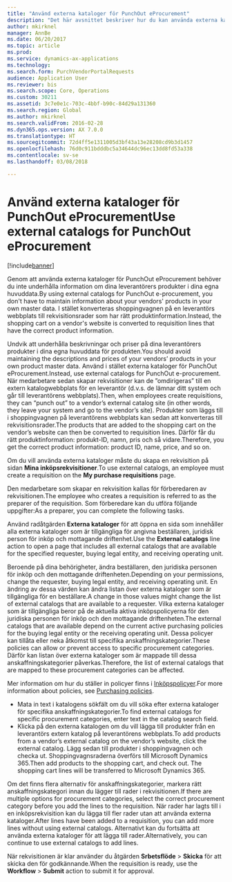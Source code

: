 ```yaml
---
title: "Använd externa kataloger för PunchOut eProcurement"
description: "Det här avsnittet beskriver hur du kan använda externa kataloger för att skapa och skicka rekvisitioner."
author: mkirknel
manager: AnnBe
ms.date: 06/20/2017
ms.topic: article
ms.prod: 
ms.service: dynamics-ax-applications
ms.technology: 
ms.search.form: PurchVendorPortalRequests
audience: Application User
ms.reviewer: bis
ms.search.scope: Core, Operations
ms.custom: 30211
ms.assetid: 3c7e0e1c-703c-4bbf-b90c-84d29a131360
ms.search.region: Global
ms.author: mkirknel
ms.search.validFrom: 2016-02-28
ms.dyn365.ops.version: AX 7.0.0
ms.translationtype: HT
ms.sourcegitcommit: 72d4ff5e1311005d3bf43a13e28208cd9b3d1457
ms.openlocfilehash: 76d0c911bdddbc5a34644dc96ec13dd8fd53a338
ms.contentlocale: sv-se
ms.lasthandoff: 03/08/2018

---
```


# <a name="use-external-catalogs-for-punchout-eprocurement"></a><span data-ttu-id="c8565-103">Använd externa kataloger för PunchOut eProcurement</span><span class="sxs-lookup"><span data-stu-id="c8565-103">Use external catalogs for PunchOut eProcurement</span></span>

[!include[banner](../includes/banner.md)]

<span data-ttu-id="c8565-104">Genom att använda externa kataloger för PunchOut eProcurement behöver du inte underhålla information om dina leverantörers produkter i dina egna huvuddata.</span><span class="sxs-lookup"><span data-stu-id="c8565-104">By using external catalogs for PunchOut e-procurement, you don't have to maintain information about your vendors' products in your own master data.</span></span> <span data-ttu-id="c8565-105">I stället konverteras shoppingvagnen på en leverantörs webbplats till rekvisitionsrader som har rätt produktinformation.</span><span class="sxs-lookup"><span data-stu-id="c8565-105">Instead, the shopping cart on a vendor's website is converted to requisition lines that have the correct product information.</span></span> 

<span data-ttu-id="c8565-106">Undvik att underhålla beskrivningar och priser på dina leverantörers produkter i dina egna huvuddata för produkten.</span><span class="sxs-lookup"><span data-stu-id="c8565-106">You should avoid maintaining the descriptions and prices of your vendors’ products in your own product master data.</span></span> <span data-ttu-id="c8565-107">Använd i stället externa kataloger för PunchOut eProcurement.</span><span class="sxs-lookup"><span data-stu-id="c8565-107">Instead, use external catalogs for PunchOut e-procurement.</span></span> <span data-ttu-id="c8565-108">När medarbetare sedan skapar rekvisitioner kan de ”omdirigeras” till en extern katalogwebbplats för en leverantör (d.v.s. de lämnar ditt system och går till leverantörens webbplats).</span><span class="sxs-lookup"><span data-stu-id="c8565-108">Then, when employees create requisitions, they can “punch out” to a vendor’s external catalog site (in other words, they leave your system and go to the vendor’s site).</span></span> <span data-ttu-id="c8565-109">Produkter som läggs till i shoppingvagnen på leverantörens webbplats kan sedan att konverteras till rekvisitionsrader.</span><span class="sxs-lookup"><span data-stu-id="c8565-109">The products that are added to the shopping cart on the vendor’s website can then be converted to requisition lines.</span></span> <span data-ttu-id="c8565-110">Därför får du rätt produktinformation: produkt-ID, namn, pris och så vidare.</span><span class="sxs-lookup"><span data-stu-id="c8565-110">Therefore, you get the correct product information: product ID, name, price, and so on.</span></span>

<span data-ttu-id="c8565-111">Om du vill använda externa kataloger måste du skapa en rekvisition på sidan **Mina inköpsrekvisitioner**.</span><span class="sxs-lookup"><span data-stu-id="c8565-111">To use external catalogs, an employee must create a requisition on the **My purchase requisitions** page.</span></span>

<span data-ttu-id="c8565-112">Den medarbetare som skapar en rekvisition kallas för förberedaren av rekvisitionen.</span><span class="sxs-lookup"><span data-stu-id="c8565-112">The employee who creates a requisition is referred to as the preparer of the requisition.</span></span> <span data-ttu-id="c8565-113">Som förberedare kan du utföra följande uppgifter:</span><span class="sxs-lookup"><span data-stu-id="c8565-113">As a preparer, you can complete the following tasks.</span></span>

<span data-ttu-id="c8565-114">Använd radåtgärden **Externa kataloger** för att öppna en sida som innehåller alla externa kataloger som är tillgängliga för angivna beställaren, juridisk person för inköp och mottagande driftenhet.</span><span class="sxs-lookup"><span data-stu-id="c8565-114">Use the **External catalogs** line action to open a page that includes all external catalogs that are available for the specified requester, buying legal entity, and receiving operating unit.</span></span>

<span data-ttu-id="c8565-115">Beroende på dina behörigheter, ändra beställaren, den juridiska personen för inköp och den mottagande driftenheten.</span><span class="sxs-lookup"><span data-stu-id="c8565-115">Depending on your permissions, change the requester, buying legal entity, and receiving operating unit.</span></span> <span data-ttu-id="c8565-116">En ändring av dessa värden kan ändra listan över externa kataloger som är tillgängliga för en beställare.</span><span class="sxs-lookup"><span data-stu-id="c8565-116">A change in those values might change the list of external catalogs that are available to a requester.</span></span> <span data-ttu-id="c8565-117">Vilka externa kataloger som är tillgängliga beror på de aktuella aktiva inköpspolicyerna för den juridiska personen för inköp och den mottagande driftenheten.</span><span class="sxs-lookup"><span data-stu-id="c8565-117">The external catalogs that are available depend on the current active purchasing policies for the buying legal entity or the receiving operating unit.</span></span> <span data-ttu-id="c8565-118">Dessa policyer kan tillåta eller neka åtkomst till specifika anskaffningskategorier.</span><span class="sxs-lookup"><span data-stu-id="c8565-118">These policies can allow or prevent access to specific procurement categories.</span></span> <span data-ttu-id="c8565-119">Därför kan listan över externa kataloger som är mappade till dessa anskaffningskategorier påverkas.</span><span class="sxs-lookup"><span data-stu-id="c8565-119">Therefore, the list of external catalogs that are mapped to these procurement categories can be affected.</span></span>

<span data-ttu-id="c8565-120">Mer information om hur du ställer in policyer finns i [Inköpspolicyer](../procurement/purchase-policies.md).</span><span class="sxs-lookup"><span data-stu-id="c8565-120">For more information about policies, see [Purchasing policies](../procurement/purchase-policies.md).</span></span>

- <span data-ttu-id="c8565-121">Mata in text i katalogens sökfält om du vill söka efter externa kataloger för specifika anskaffningskategorier.</span><span class="sxs-lookup"><span data-stu-id="c8565-121">To find external catalogs for specific procurement categories, enter text in the catalog search field.</span></span>
- <span data-ttu-id="c8565-122">Klicka på den externa katalogen om du vill lägga till produkter från en leverantörs extern katalog på leverantörens webbplats.</span><span class="sxs-lookup"><span data-stu-id="c8565-122">To add products from a vendor’s external catalog on the vendor’s website, click the external catalog.</span></span> <span data-ttu-id="c8565-123">Lägg sedan till produkter i shoppingvagnen och checka ut. Shoppingvagnsraderna överförs till Microsoft Dynamics 365.</span><span class="sxs-lookup"><span data-stu-id="c8565-123">Then add products to the shopping cart, and check out. The shopping cart lines will be transferred to Microsoft Dynamics 365.</span></span>

<span data-ttu-id="c8565-124">Om det finns flera alternativ för anskaffningskategorier, markera rätt anskaffningskategori innan du lägger till rader i rekvisitionen.</span><span class="sxs-lookup"><span data-stu-id="c8565-124">If there are multiple options for procurement categories, select the correct procurement category before you add the lines to the requisition.</span></span>
<span data-ttu-id="c8565-125">När rader har lagts till i en inköpsrekvisition kan du lägga till fler rader utan att använda externa kataloger.</span><span class="sxs-lookup"><span data-stu-id="c8565-125">After lines have been added to a requisition, you can add more lines without using external catalogs.</span></span> <span data-ttu-id="c8565-126">Alternativt kan du fortsätta att använda externa kataloger för att lägga till rader.</span><span class="sxs-lookup"><span data-stu-id="c8565-126">Alternatively, you can continue to use external catalogs to add lines.</span></span>

<span data-ttu-id="c8565-127">När rekvisitionen är klar använder du åtgärden **Srbetsflöde** > **Skicka** för att skicka den för godkännande.</span><span class="sxs-lookup"><span data-stu-id="c8565-127">When the requisition is ready, use the **Workflow** > **Submit** action to submit it for approval.</span></span>

